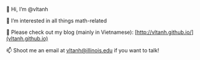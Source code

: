 👋 Hi, I’m @vltanh

👀 I’m interested in all things math-related

🔗 Please check out my blog (mainly in Vietnamese): [http://vltanh.github.io/](vltanh.github.io)

📫 Shoot me an email at vltanh@illinois.edu if you want to talk!

<!---
vltanh/vltanh is a ✨ special ✨ repository because its `README.md` (this file) appears on your GitHub profile.
You can click the Preview link to take a look at your changes.
--->
